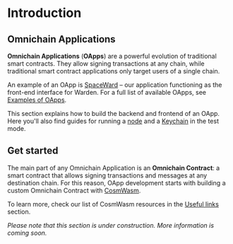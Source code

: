 ﻿---
sidebar_position: 1
---

# Introduction

## Omnichain Applications

**Omnichain Applications** (**OApps**) are a powerful evolution of traditional smart contracts. They allow signing transactions at any chain, while traditional smart contract applications only target users of a single chain.

An example of an OApp is [SpaceWard](https://help.wardenprotocol.org) – our application functioning as the front-end interface for Warden. For a full list of available OApps, see [Examples of OApps](#examples-of-oapps).

This section explains how to build the backend and frontend of an OApp. Here you'll also find guides for running a [node](/learn/glossary#warden-protocol-node) and a [Keychain](/learn/glossary#keychain) in the test mode.

## Get started

The main part of any Omnichain Application is an **Omnichain Contract**: a smart contract that allows signing transactions and messages at any destination chain. For this reason, OApp development starts with building a custom Omnichain Contract with [CosmWasm](https://cosmwasm.com).

To learn more, check our list of CosmWasm resources in the [Useful links](useful-links) section.

*Please note that this section is under construction. More information is coming soon.*

<!--- Contents:

- What is an OApp and how is it built? (briefly)
- Links to other docs related to this section
- A link to the article with CosmWasm docs and tutorials

--->